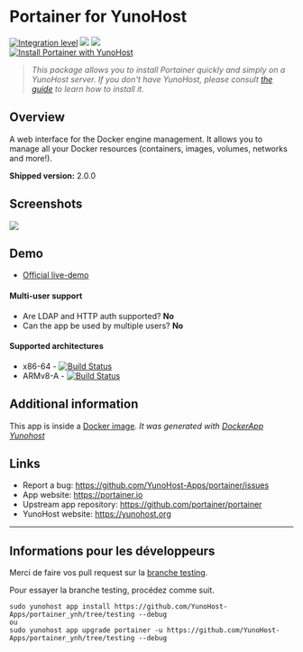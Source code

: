 # Portainer for YunoHost

[![Integration level](https://dash.yunohost.org/integration/portainer.svg)](https://dash.yunohost.org/appci/app/portainer) ![](https://ci-apps.yunohost.org/ci/badges/portainer.status.svg) ![](https://ci-apps.yunohost.org/ci/badges/portainer.maintain.svg)  
[![Install Portainer with YunoHost](https://install-app.yunohost.org/install-with-yunohost.png)](https://install-app.yunohost.org/?app=portainer)

> *This package allows you to install Portainer quickly and simply on a YunoHost server.
If you don't have YunoHost, please consult [the guide](https://yunohost.org/#/install) to learn how to install it.*

## Overview
A web interface for the Docker engine management. It allows you to manage all your Docker resources (containers, images, volumes, networks and more!).

**Shipped version:** 2.0.0

## Screenshots

![](https://mk0portainer4y460ly6.kinstacdn.com/wp-content/uploads/2020/08/01_homescreen.png)

## Demo

* [Official live-demo](https://www.portainer.io/live-demo/)

#### Multi-user support

 * Are LDAP and HTTP auth supported? **No**
 * Can the app be used by multiple users? **No**

#### Supported architectures

* x86-64 - [![Build Status](https://ci-apps.yunohost.org/ci/logs/portainer%20%28Apps%29.svg)](https://ci-apps.yunohost.org/ci/apps/portainer/)
* ARMv8-A - [![Build Status](https://ci-apps-arm.yunohost.org/ci/logs/portainer%20%28Apps%29.svg)](https://ci-apps-arm.yunohost.org/ci/apps/portainer/)

## Additional information

This app is inside a [Docker image](https://hub.docker.com/r/portainer/portainer/).
*It was generated with [DockerApp Yunohost](https://github.com/aymhce/dockerappmodel_ynh/)*

## Links

 * Report a bug: https://github.com/YunoHost-Apps/portainer/issues
 * App website: https://portainer.io
 * Upstream app repository: https://github.com/portainer/portainer
 * YunoHost website: https://yunohost.org

---

## Informations pour les développeurs

Merci de faire vos pull request sur la [branche testing](https://github.com/YunoHost-Apps/portainer_ynh/tree/testing).

Pour essayer la branche testing, procédez comme suit.
```
sudo yunohost app install https://github.com/YunoHost-Apps/portainer_ynh/tree/testing --debug
ou
sudo yunohost app upgrade portainer -u https://github.com/YunoHost-Apps/portainer_ynh/tree/testing --debug
```

